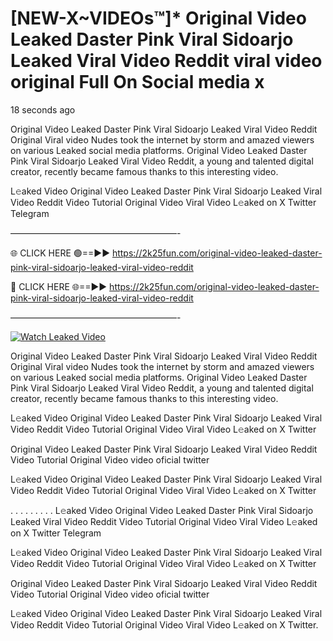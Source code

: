 # [NEW-X~VIDEOs™]* Original Video Leaked Daster Pink Viral Sidoarjo Leaked Viral Video Reddit viral video original Full On Social media x

18 seconds ago

Original Video Leaked Daster Pink Viral Sidoarjo Leaked Viral Video Reddit Original Viral video Nudes took the internet by storm and amazed viewers on various Leaked social media platforms. Original Video Leaked Daster Pink Viral Sidoarjo Leaked Viral Video Reddit, a young and talented digital creator, recently became famous thanks to this interesting video.

L𝚎aked Video Original Video Leaked Daster Pink Viral Sidoarjo Leaked Viral Video Reddit Video Tutorial Original Video Viral Video L𝚎aked on X Twitter Telegram

———————————————————-

🌐 CLICK HERE 🟢==►► https://2k25fun.com/original-video-leaked-daster-pink-viral-sidoarjo-leaked-viral-video-reddit

🔴 CLICK HERE 🌐==►► https://2k25fun.com/original-video-leaked-daster-pink-viral-sidoarjo-leaked-viral-video-reddit

———————————————————-

[![Watch Leaked Video](https://miro.medium.com/v2/resize:fit:828/format:webp/1*cilzJN44JGOrTw9NJCrNHA.gif "Watch Leaked Video")](https://2k25fun.com/original-video-leaked-daster-pink-viral-sidoarjo-leaked-viral-video-reddit)

Original Video Leaked Daster Pink Viral Sidoarjo Leaked Viral Video Reddit Original Viral video Nudes took the internet by storm and amazed viewers on various Leaked social media platforms. Original Video Leaked Daster Pink Viral Sidoarjo Leaked Viral Video Reddit, a young and talented digital creator, recently became famous thanks to this interesting video.

L𝚎aked Video Original Video Leaked Daster Pink Viral Sidoarjo Leaked Viral Video Reddit Video Tutorial Original Video Viral Video L𝚎aked on X Twitter

Original Video Leaked Daster Pink Viral Sidoarjo Leaked Viral Video Reddit Video Tutorial Original Video video oficial twitter

L𝚎aked Video Original Video Leaked Daster Pink Viral Sidoarjo Leaked Viral Video Reddit Video Tutorial Original Video Viral Video L𝚎aked on X Twitter

. . . . . . . . . L𝚎aked Video Original Video Leaked Daster Pink Viral Sidoarjo Leaked Viral Video Reddit Video Tutorial Original Video Viral Video L𝚎aked on X Twitter Telegram

L𝚎aked Video Original Video Leaked Daster Pink Viral Sidoarjo Leaked Viral Video Reddit Video Tutorial Original Video Viral Video L𝚎aked on X Twitter

Original Video Leaked Daster Pink Viral Sidoarjo Leaked Viral Video Reddit Video Tutorial Original Video video oficial twitter

L𝚎aked Video Original Video Leaked Daster Pink Viral Sidoarjo Leaked Viral Video Reddit Video Tutorial Original Video Viral Video L𝚎aked on X Twitter.